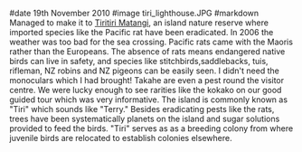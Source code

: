 #date 19th November 2010
#image tiri_lighthouse.JPG
#markdown
Managed to make it to
[Tiritiri Matangi](http://www.tiritirimatangi.org.nz/),
an island nature reserve where imported species like the Pacific rat have been eradicated. In 2006 the weather was too bad for the sea crossing. Pacific rats came with the Maoris rather than the Europeans. The absence of rats means endangered native birds can live in safety, and species like stitchbirds,saddlebacks, tuis, rifleman, NZ robins and NZ pigeons can be easily seen. I didn't need the monoculars which I had brought! Takahe are even a pest round the visitor centre. We were lucky enough to see rarities like the kokako on our good guided tour which was very informative. The island is commonly known as "Tiri" which sounds like "Terry." Besides eradicating pests like the rats, trees have been systematically planets on the island and sugar solutions provided to feed the birds. "Tiri" serves as as a breeding colony from where juvenile birds are relocated to establish colonies elsewhere.
